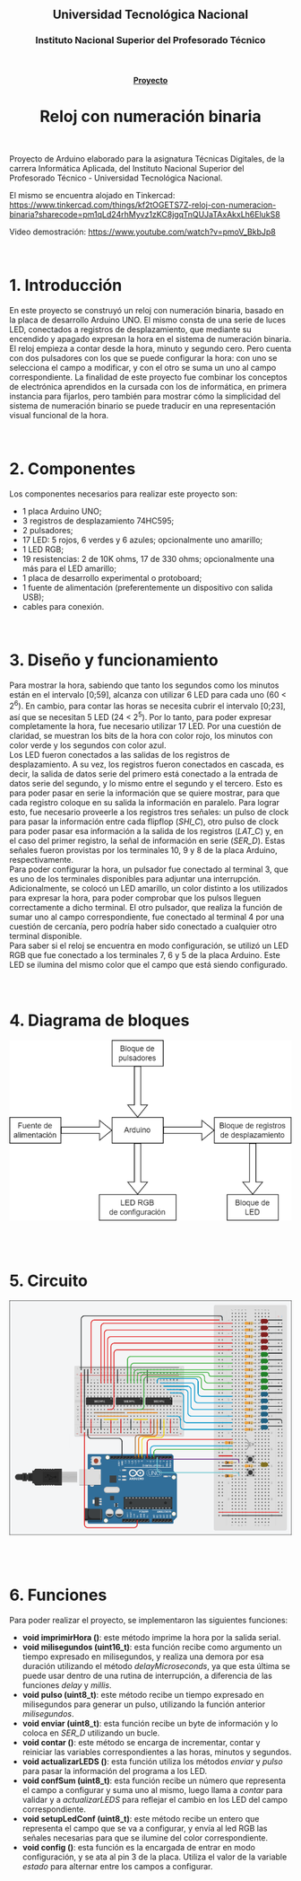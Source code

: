 <center>
    <h2>Universidad Tecnológica Nacional</h2> 
    <h3>Instituto Nacional Superior del Profesorado Técnico</h3>
    <br> 
    <h4><u>Proyecto</u></h4>
    <h1>Reloj con numeración binaria</h1>
    <br>   
</center> 
  
Proyecto de Arduino elaborado para la asignatura Técnicas Digitales, de la carrera Informática Aplicada, del Instituto Nacional Superior del Profesorado Técnico - Universidad Tecnológica Nacional.

El mismo se encuentra alojado en Tinkercad:  
https://www.tinkercad.com/things/kf2tOGETS7Z-reloj-con-numeracion-binaria?sharecode=pm1qLd24rhMyvz1zKC8jgqTnQUJaTAxAkxLh6ElukS8  
  
Video demostración: https://www.youtube.com/watch?v=pmoV_BkbJp8

<br>
  
# 1. Introducción
En este proyecto se construyó un reloj con numeración binaria, basado en la placa de desarrollo Arduino UNO. El mismo consta de una serie de luces LED, conectados a registros de desplazamiento, que mediante su encendido y apagado expresan la hora en el sistema de numeración binaria.
El reloj empieza a contar desde la hora, minuto y segundo cero. Pero cuenta con dos pulsadores con los que se puede configurar la hora: con uno se selecciona el campo a modificar, y con el otro se suma un uno al campo correspondiente.
La finalidad de este proyecto fue combinar los conceptos de electrónica aprendidos en la cursada con los de informática, en primera instancia para fijarlos, pero también para mostrar cómo la simplicidad del sistema de numeración binario se puede traducir en una representación visual funcional de la hora.

<br>

# 2. Componentes
Los componentes necesarios para realizar este proyecto son:
- 1 placa Arduino UNO;
- 3 registros de desplazamiento 74HC595;
- 2 pulsadores;
- 17 LED: 5 rojos, 6 verdes y 6 azules; opcionalmente uno amarillo;
- 1 LED RGB;
- 19 resistencias: 2 de 10K ohms, 17 de 330 ohms; opcionalmente una más para el LED amarillo;
- 1 placa de desarrollo experimental o protoboard;
- 1 fuente de alimentación (preferentemente un dispositivo con salida USB);
- cables para conexión.  

<br>

# 3. Diseño y funcionamiento
Para mostrar la hora, sabiendo que tanto los segundos como los minutos están en el intervalo [0;59], alcanza con utilizar 6 LED para cada uno (60 < 2<sup>6</sup>). En cambio, para contar las horas se necesita cubrir el intervalo [0;23], así que se necesitan 5 LED (24 < 2<sup>5</sup>). Por lo tanto, para poder expresar completamente la hora, fue necesario utilizar 17 LED. Por una cuestión de claridad, se muestran los bits de la hora con color rojo, los minutos con color verde y los segundos con color azul.  
Los LED fueron conectados a las salidas de los registros de desplazamiento. A su vez, los registros fueron conectados en cascada, es decir, la salida de datos serie del primero está conectado a la entrada de datos serie del segundo, y lo mismo entre el segundo y el tercero. Esto es para poder pasar en serie la información que se quiere mostrar, para que cada registro coloque en su salida la información en paralelo. Para lograr esto, fue necesario proveerle a los registros tres señales: un pulso de clock para pasar la información entre cada flipflop (*SHI_C*), otro pulso de clock para poder pasar esa información a la salida de los registros (*LAT_C*) y, en el caso del primer registro, la señal de información en serie (*SER_D*). Estas señales fueron provistas por los terminales 10, 9 y 8 de la placa Arduino, respectivamente.  
Para poder configurar la hora, un pulsador fue conectado al terminal 3, que es uno de los terminales disponibles para adjuntar una interrupción. Adicionalmente, se colocó un LED amarillo, un color distinto a los utilizados para expresar la hora, para poder comprobar que los pulsos lleguen correctamente a dicho terminal. El otro pulsador, que realiza la función de sumar uno al campo correspondiente, fue conectado al terminal 4 por una cuestión de cercanía, pero podría haber sido conectado a cualquier otro terminal disponible.  
Para saber si el reloj se encuentra en modo configuración, se utilizó un LED RGB que fue conectado a los terminales 7, 6 y 5 de la placa Arduino. Este LED se ilumina del mismo color que el campo que está siendo configurado.  
<br><br>

# 4. Diagrama de bloques

<img title = "Diagrama de bloques" alt = "Imagen de diagrama de bloques" src = "bloques.png" >

<br><br>

# 5. Circuito

<img title = "Circuito" alt = "Imagen de circuito" src = "circuito.png" >

<br><br>

# 6. Funciones  
Para poder realizar el proyecto, se implementaron las siguientes funciones:  
- **void imprimirHora ()**: este método imprime la hora por la salida serial.
- **void milisegundos (uint16_t)**:  esta función recibe como argumento un tiempo expresado en milisegundos, y realiza una demora por esa duración utilizando el método *delayMicroseconds*, ya que esta última se puede usar dentro de una rutina de interrupción, a diferencia de las funciones *delay* y *millis*.
- **void pulso (uint8_t)**:  este método recibe un tiempo expresado en milisegundos para generar un pulso, utilizando la función anterior *milisegundos*.
- **void enviar (uint8_t)**: esta función recibe un byte de información y lo coloca en *SER_D* utilizando un bucle.
- **void contar ()**: este método se encarga de incrementar, contar y reiniciar las variables correspondientes a las horas, minutos y segundos.
- **void actualizarLEDS ()**: esta función utiliza los métodos *enviar* y *pulso* para pasar la información del programa a los LED.
- **void confSum (uint8_t)**: esta función recibe un número que representa el campo a configurar y suma uno al mismo, luego llama a *contar* para validar y a *actualizarLEDS* para reflejar el cambio en los LED del campo correspondiente.
- **void setupLedConf (uint8_t)**: este método recibe un entero que representa el campo que se va a configurar, y envía al led RGB las señales necesarias para que se ilumine del color correspondiente.
- **void config ()**: esta función es la encargada de entrar en modo configuración, y se ata al pin 3 de la placa. Utiliza el valor de la variable *estado* para alternar entre los campos a configurar.